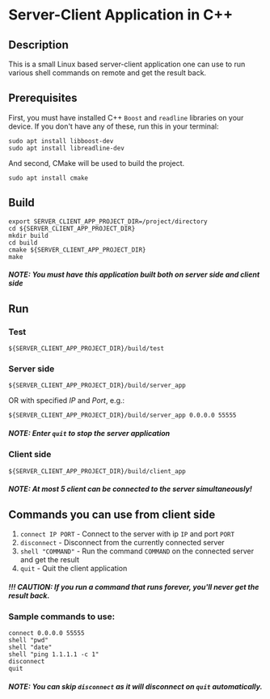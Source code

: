 # Server-Client Application in C++

## Description

This is a small Linux based server-client application one can use to run
various shell commands on remote and get the result back.

## Prerequisites

First, you must have installed C++ `Boost` and `readline` libraries on your device.
If you don't have any of these, run this in your terminal:

```
sudo apt install libboost-dev
sudo apt install libreadline-dev
```

And second, CMake will be used to build the project.

```
sudo apt install cmake
```

## Build

```
export SERVER_CLIENT_APP_PROJECT_DIR=/project/directory
cd ${SERVER_CLIENT_APP_PROJECT_DIR}
mkdir build
cd build
cmake ${SERVER_CLIENT_APP_PROJECT_DIR}
make
```

##### NOTE: You must have this application built both on server side and client side

## Run

### Test
```
${SERVER_CLIENT_APP_PROJECT_DIR}/build/test
```

### Server side
```
${SERVER_CLIENT_APP_PROJECT_DIR}/build/server_app
```

OR with specified _IP_ and _Port_, e.g.:
```
${SERVER_CLIENT_APP_PROJECT_DIR}/build/server_app 0.0.0.0 55555
```

##### NOTE: Enter `quit` to stop the server application

### Client side

```
${SERVER_CLIENT_APP_PROJECT_DIR}/build/client_app
```

##### NOTE: At most 5 client can be connected to the server simultaneously!

## Commands you can use from client side

1. `connect IP PORT` - Connect to the server with ip `IP` and port `PORT`
2. `disconnect` - Disconnect from the currently connected server
3. `shell "COMMAND"` - Run the command `COMMAND` on the connected server
and get the result
4. `quit` - Quit the client application

##### !!! CAUTION: If you run a command that runs forever, you'll never get the result back.

### Sample commands to use:

```
connect 0.0.0.0 55555
shell "pwd"
shell "date"
shell "ping 1.1.1.1 -c 1"
disconnect
quit
```

##### NOTE: You can skip `disconnect` as it will disconnect on `quit` automatically.
